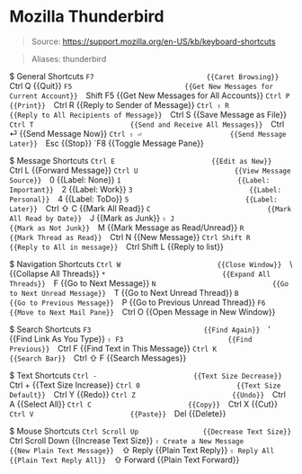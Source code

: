 # Mozilla Thunderbird

> Source: https://support.mozilla.org/en-US/kb/keyboard-shortcuts

> Aliases: thunderbird

$ General Shortcuts
    `F7                            {{Caret Browsing}} 
    `Ctrl Q                        {{Quit}} 
    `F5                            {{Get New Messages for Current Account}} 
    `Shift F5                      {{Get New Messages for All Accounts}} 
    `Ctrl P                        {{Print}} 
    `Ctrl R                        {{Reply to Sender of Message}} 
    `Ctrl ⇧ R                      {{Reply to All Recipients of Message}} 
    `Ctrl S                        {{Save Message as File}} 
    `Ctrl T                        {{Send and Receive All Messages}} 
    `Ctrl ⏎                        {{Send Message Now}} 
    `Ctrl ⇧ ⏎                      {{Send Message Later}} 
    `Esc                           {{Stop}} 
    `F8                            {{Toggle Message Pane}} 

$ Message Shortcuts
    `Ctrl E                        {{Edit as New}} 
    `Ctrl L                        {{Forward Message}} 
    `Ctrl U                        {{View Message Source}} 
    `0                             {{Label: None}} 
    `1                             {{Label: Important}} 
    `2                             {{Label: Work}} 
    `3                             {{Label: Personal}} 
    `4                             {{Label: ToDo}} 
    `5                             {{Label: Later}} 
    `Ctrl ⇧ C                      {{Mark All Read}} 
    `C                             {{Mark All Read by Date}} 
    `J                             {{Mark as Junk}} 
    `⇧ J                           {{Mark as Not Junk}} 
    `M                             {{Mark Message as Read/Unread}} 
    `R                             {{Mark Thread as Read}} 
    `Ctrl N                        {{New Message}} 
    `Ctrl Shift R                  {{Reply to All in message}} 
    `Ctrl Shift L                  {{Reply to list}} 

$ Navigation Shortcuts
    `Ctrl W                        {{Close Window}} 
    `\                             {{Collapse All Threads}} 
    `*                             {{Expand All Threads}} 
    `F                             {{Go to Next Message}} 
    `N                             {{Go to Next Unread Message}} 
    `T                             {{Go to Next Unread Thread}} 
    `B                             {{Go to Previous Message}} 
    `P                             {{Go to Previous Unread Thread}} 
    `F6                            {{Move to Next Mail Pane}} 
    `Ctrl O                        {{Open Message in New Window}} 

$ Search Shortcuts
    `F3                            {{Find Again}} 
    `'                             {{Find Link As You Type}} 
    `⇧ F3                          {{Find Previous}} 
    `Ctrl F                        {{Find Text in This Message}} 
    `Ctrl K                        {{Search Bar}} 
    `Ctrl ⇧ F                      {{Search Messages}} 

$ Text Shortcuts
    `Ctrl -                        {{Text Size Decrease}} 
    `Ctrl +                        {{Text Size Increase}} 
    `Ctrl 0                        {{Text Size Default}} 
    `Ctrl Y                        {{Redo}} 
    `Ctrl Z                        {{Undo}} 
    `Ctrl A                        {{Select All}} 
    `Ctrl C                        {{Copy}} 
    `Ctrl X                        {{Cut}} 
    `Ctrl V                        {{Paste}} 
    `Del                           {{Delete}} 

$ Mouse Shortcuts
    `Ctrl Scroll Up                {{Decrease Text Size}} 
    `Ctrl Scroll Down              {{Increase Text Size}} 
    `⇧ Create a New Message        {{New Plain Text Message}} 
    `⇧ Reply                       {{Plain Text Reply}} 
    `⇧ Reply All                   {{Plain Text Reply All}} 
    `⇧ Forward                     {{Plain Text Forward}} 

